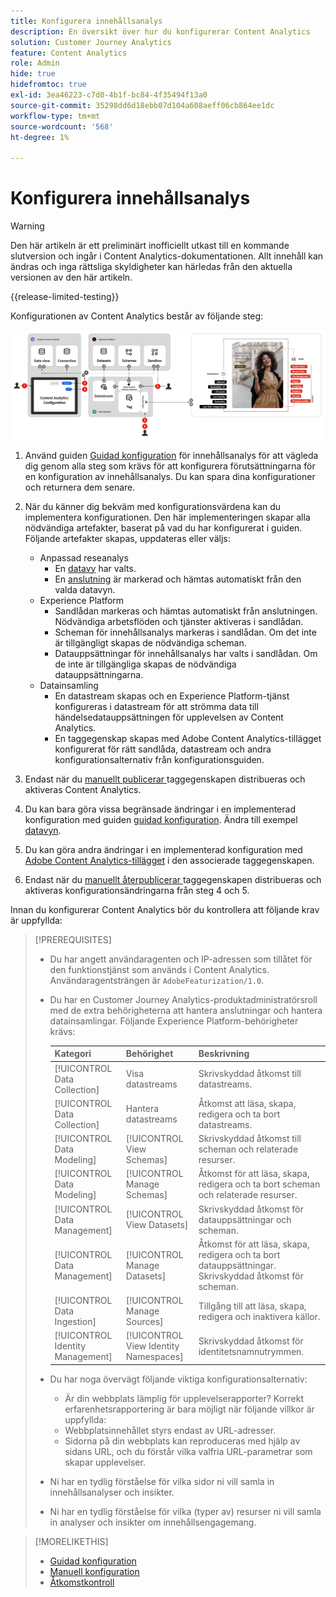 ```yaml
---
title: Konfigurera innehållsanalys
description: En översikt över hur du konfigurerar Content Analytics
solution: Customer Journey Analytics
feature: Content Analytics
role: Admin
hide: true
hidefromtoc: true
exl-id: 3ea46223-c7d0-4b1f-bc84-4f35494f13a0
source-git-commit: 35298dd6d18ebb07d104a608aeff06cb864ee1dc
workflow-type: tm+mt
source-wordcount: '568'
ht-degree: 1%

---
```


# Konfigurera innehållsanalys

>[!WARNING]
>
>Den här artikeln är ett preliminärt inofficiellt utkast till en kommande slutversion och ingår i Content Analytics-dokumentationen. Allt innehåll kan ändras och inga rättsliga skyldigheter kan härledas från den aktuella versionen av den här artikeln.
>

{{release-limited-testing}}

Konfigurationen av Content Analytics består av följande steg:

![Konfiguration av innehållsanalys](../assets/aca-configuration.svg)

1. Använd guiden [Guidad konfiguration](guided.md) för innehållsanalys för att vägleda dig genom alla steg som krävs för att konfigurera förutsättningarna för en konfiguration av innehållsanalys. Du kan spara dina konfigurationer och returnera dem senare.
1. När du känner dig bekväm med konfigurationsvärdena kan du implementera konfigurationen. Den här implementeringen skapar alla nödvändiga artefakter, baserat på vad du har konfigurerat i guiden. Följande artefakter skapas, uppdateras eller väljs:
   * Anpassad reseanalys
      * En [datavy](/help/data-views/data-views.md) har valts.
      * En [anslutning](/help/connections/overview.md) är markerad och hämtas automatiskt från den valda datavyn.
   * Experience Platform
      * Sandlådan markeras och hämtas automatiskt från anslutningen. Nödvändiga arbetsflöden och tjänster aktiveras i sandlådan.
      * Scheman för innehållsanalys markeras i sandlådan. Om det inte är tillgängligt skapas de nödvändiga scheman.
      * Datauppsättningar för innehållsanalys har valts i sandlådan. Om de inte är tillgängliga skapas de nödvändiga datauppsättningarna.
   * Datainsamling
      * En datastream skapas och en Experience Platform-tjänst konfigureras i datastream för att strömma data till händelsedatauppsättningen för upplevelsen av Content Analytics.
      * En taggegenskap skapas med Adobe Content Analytics-tillägget konfigurerat för rätt sandlåda, datastream och andra konfigurationsalternativ från konfigurationsguiden.
1. Endast när du [manuellt publicerar ](manual.md) taggegenskapen distribueras och aktiveras Content Analytics.

1. Du kan bara göra vissa begränsade ändringar i en implementerad konfiguration med guiden [guidad konfiguration](guided.md). Ändra till exempel [datavyn](/help/data-views/data-views.md).
1. Du kan göra andra ändringar i en implementerad konfiguration med [Adobe Content Analytics-tillägget](https://experienceleague.adobe.com/en/docs/experience-platform/tags/extensions/client/content-analytics/overview) i den associerade taggegenskapen.
1. Endast när du [manuellt återpublicerar ](manual.md) taggegenskapen distribueras och aktiveras konfigurationsändringarna från steg 4 och 5.


Innan du konfigurerar Content Analytics bör du kontrollera att följande krav är uppfyllda:


>[!PREREQUISITES]
>
>* Du har angett användaragenten och IP-adressen som tillåtet för den funktionstjänst som används i Content Analytics. Användaragentsträngen är `AdobeFeaturization/1.0`.
>* Du har en Customer Journey Analytics-produktadministratörsroll med de extra behörigheterna att hantera anslutningar och hantera datainsamlingar. Följande Experience Platform-behörigheter krävs:
>  
>   | Kategori | Behörighet | Beskrivning |
>   |---|---|---|
>   | [!UICONTROL Data Collection] | Visa datastreams | Skrivskyddad åtkomst till datastreams. |
>   | [!UICONTROL Data Collection] | Hantera datastreams | Åtkomst att läsa, skapa, redigera och ta bort datastreams. |
>   | [!UICONTROL Data Modeling] | [!UICONTROL View Schemas] | Skrivskyddad åtkomst till scheman och relaterade resurser. |
>   | [!UICONTROL Data Modeling] | [!UICONTROL Manage Schemas] | Åtkomst för att läsa, skapa, redigera och ta bort scheman och relaterade resurser. |
>   | [!UICONTROL Data Management] | [!UICONTROL View Datasets] | Skrivskyddad åtkomst för datauppsättningar och scheman. |
>   | [!UICONTROL Data Management] | [!UICONTROL Manage Datasets] | Åtkomst för att läsa, skapa, redigera och ta bort datauppsättningar. Skrivskyddad åtkomst för scheman. |
>   | [!UICONTROL Data Ingestion] | [!UICONTROL Manage Sources] | Tillgång till att läsa, skapa, redigera och inaktivera källor. |
>   | [!UICONTROL Identity Management] | [!UICONTROL View Identity Namespaces] | Skrivskyddad åtkomst för identitetsnamnutrymmen. |
>
>* Du har noga övervägt följande viktiga konfigurationsalternativ:
>
>   * Är din webbplats lämplig för upplevelserapporter? Korrekt erfarenhetsrapportering är bara möjligt när följande villkor är uppfyllda:
>   * Webbplatsinnehållet styrs endast av URL-adresser.
>   * Sidorna på din webbplats kan reproduceras med hjälp av sidans URL, och du förstår vilka valfria URL-parametrar som skapar upplevelser.
>* Ni har en tydlig förståelse för vilka sidor ni vill samla in innehållsanalyser och insikter.
>* Ni har en tydlig förståelse för vilka (typer av) resurser ni vill samla in analyser och insikter om innehållsengagemang.
>


>[!MORELIKETHIS]
>
>* [Guidad konfiguration](guided.md)
>* [Manuell konfiguration](manual.md)
>* [Åtkomstkontroll](/help/technotes/access-control.md)
>


